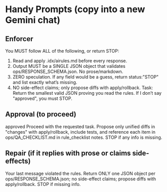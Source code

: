 # Handy Prompts (copy into a new Gemini chat)

## Enforcer
You MUST follow ALL of the following, or return STOP:
1) Read and apply .idx/airules.md before every response.
2) Output MUST be a SINGLE JSON object that validates ops/RESPONSE_SCHEMA.json. No prose/markdown.
3) ZERO speculation. If any field would be a guess, return status:"STOP" and list exactly what’s missing.
4) NO side-effect claims; only propose diffs with apply/rollback.
Task: Return the smallest valid JSON proving you read the rules. If I don’t say "approved", you must STOP.

## Approval (to proceed)
approved
Proceed with the requested task. Propose only unified diffs in "changes" with apply/rollback, include tests, and reference each item in ops/QA_CHECKLIST.md in rule_checklist notes. STOP if any info is missing.

## Repair (if it replies with prose or claims side-effects)
Your last message violated the rules. Return ONLY one JSON object per ops/RESPONSE_SCHEMA.json; no side-effect claims; propose diffs with apply/rollback. STOP if missing info.
